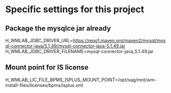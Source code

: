 # Specific settings for this project

## Package the mysqlce jar already
H_WMLAB_JDBC_DRIVER_URL=https://repo1.maven.org/maven2/mysql/mysql-connector-java/5.1.49/mysql-connector-java-5.1.49.jar
H_WMLAB_JDBC_DRIVER_FILENAME=mysql-connector-java_5.1.49.jar

## Mount point for IS license
H_WMLAB_LIC_FILE_BPMS_ISPLUS_MOUNT_POINT=/opt/sag/mnt/wm-install-files/licenses/bpms/isplus.xml
